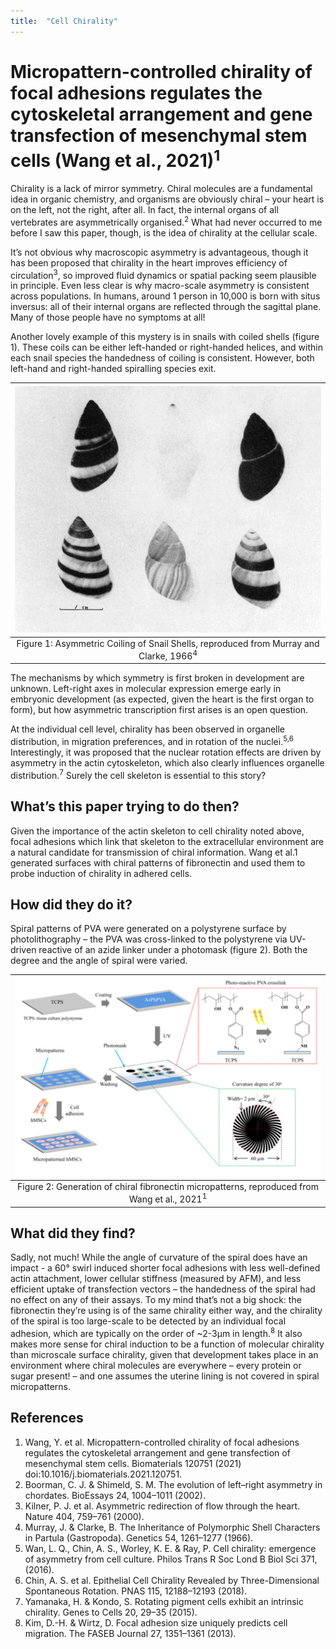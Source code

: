 ```yaml
---
title:  "Cell Chirality"
---
```


# Micropattern-controlled chirality of focal adhesions regulates the cytoskeletal arrangement and gene transfection of mesenchymal stem cells (Wang et al., 2021)<sup>1</sup>

Chirality is a lack of mirror symmetry. Chiral molecules are a fundamental idea in organic chemistry, and organisms are obviously chiral – your heart is on the left, not the right, after all. In fact, the internal organs of all vertebrates are asymmetrically organised.<sup>2</sup> What had never occurred to me before I saw this paper, though, is the idea of chirality at the cellular scale. 

It’s not obvious why macroscopic asymmetry is advantageous, though it has been proposed that chirality in the heart improves efficiency of circulation<sup>3</sup>, so improved fluid dynamics or spatial packing seem plausible in principle. Even less clear is why macro-scale asymmetry is consistent across populations. In humans, around 1 person in 10,000 is born with situs inversus: all of their internal organs are reflected through the sagittal plane. Many of those people have no symptoms at all!

Another lovely example of this mystery is in snails with coiled shells (figure 1). These coils can be either left-handed or right-handed helices, and within each snail species the handedness of coiling is consistent. However, both left-hand and right-handed spiralling species exit.
 
|![](/assets/cell-chirality/snail-shells.png)|
|:--:|
|Figure 1: Asymmetric Coiling of Snail Shells, reproduced from Murray and Clarke, 1966<sup>4</sup>|

The mechanisms by which symmetry is first broken in development are unknown. Left-right axes in molecular expression emerge early in embryonic development (as expected, given the heart is the first organ to form), but how asymmetric transcription first arises is an open question.

At the individual cell level, chirality has been observed in organelle distribution, in migration preferences, and in rotation of the nuclei.<sup>5,6</sup> Interestingly, it was proposed that the nuclear rotation effects are driven by asymmetry in the actin cytoskeleton,  which also clearly influences organelle distribution.<sup>7</sup> Surely the cell skeleton is essential to this story? 
 
## What’s this paper trying to do then?
Given the importance of the actin skeleton to cell chirality noted above, focal adhesions which link that skeleton to the extracellular environment are a natural candidate for transmission of chiral information. Wang et al.1 generated surfaces with chiral patterns of fibronectin and used them to probe induction of chirality in adhered cells.

## How did they do it?
Spiral patterns of PVA were generated on a polystyrene surface by photolithography – the PVA was cross-linked to the polystyrene via UV-driven reactive of an azide linker under a photomask (figure 2). Both the degree and the angle of spiral were varied.
 
|![](/assets/cell-chirality/Micropatterning.png)|
|:--:|
|Figure 2: Generation of chiral fibronectin micropatterns, reproduced from Wang et al., 2021<sup>1</sup>|

## What did they find? 
Sadly, not much! While the angle of curvature of the spiral does have an impact - a 60° swirl induced shorter focal adhesions with less well-defined actin attachment, lower cellular stiffness (measured by AFM), and less efficient uptake of transfection vectors – the handedness of the spiral had no effect on any of their assays. To my mind that’s not a big shock: the fibronectin they’re using is of the same chirality either way, and the chirality of the spiral is too large-scale to be detected by an individual focal adhesion, which are typically on the order of ~2-3µm in length.<sup>8</sup> It also makes more sense for chiral induction to be a function of molecular chirality than microscale surface chirality, given that development takes place in an environment where chiral molecules are everywhere – every protein or sugar present! – and one assumes the uterine lining is not covered in spiral micropatterns. 

## References
1.  Wang, Y. et al. Micropattern-controlled chirality of focal adhesions regulates the cytoskeletal arrangement and gene transfection of mesenchymal stem cells. Biomaterials 120751 (2021) doi:10.1016/j.biomaterials.2021.120751.
2.  Boorman, C. J. & Shimeld, S. M. The evolution of left–right asymmetry in chordates. BioEssays 24, 1004–1011 (2002).
3.  Kilner, P. J. et al. Asymmetric redirection of flow through the heart. Nature 404, 759–761 (2000).
4.  Murray, J. & Clarke, B. The Inheritance of Polymorphic Shell Characters in Partula (Gastropoda). Genetics 54, 1261–1277 (1966).
5.  Wan, L. Q., Chin, A. S., Worley, K. E. & Ray, P. Cell chirality: emergence of asymmetry from cell culture. Philos Trans R Soc Lond B Biol Sci 371, (2016).
6.  Chin, A. S. et al. Epithelial Cell Chirality Revealed by Three-Dimensional Spontaneous Rotation. PNAS 115, 12188–12193 (2018).
7.  Yamanaka, H. & Kondo, S. Rotating pigment cells exhibit an intrinsic chirality. Genes to Cells 20, 29–35 (2015).
8.  Kim, D.-H. & Wirtz, D. Focal adhesion size uniquely predicts cell migration. The FASEB Journal 27, 1351–1361 (2013).





